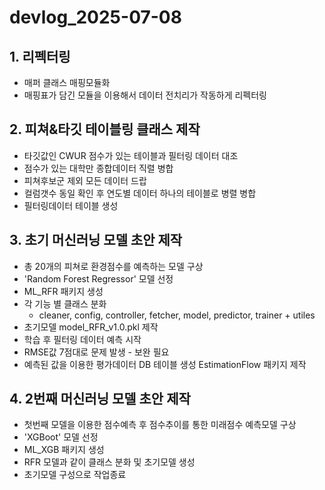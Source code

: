 # devlog_2025-07-08

## 1. 리펙터링

- 매퍼 클래스 매핑모듈화
- 매핑표가 담긴 모듈을 이용해서 데이터 전치리가 작동하게 리펙터링

## 2. 피쳐&타깃 테이블링 클래스 제작

- 타깃값인 CWUR 점수가 있는 테이블과 필터링 데이터 대조
- 점수가 있는 대학만 종합데이터 직렬 병합
- 피쳐후보군 제외 모든 데이터 드랍
- 컬럼갯수 동일 확인 후 연도별 데이터 하나의 테이블로 병렬 병합
- 필터링데이터 테이블 생성

## 3. 초기 머신러닝 모델 초안 제작

- 총 20개의 피쳐로 환경점수를 예측하는 모델 구상
- 'Random Forest Regressor' 모델 선정
- ML_RFR 패키지 생성
- 각 기능 별 클래스 분화
	- cleaner, config, controller, fetcher, model, predictor, trainer + utiles
- 초기모델 model_RFR_v1.0.pkl 제작
- 학습 후 필터링 데이터 예측 시작
- RMSE값 7점대로 문제 발생 - 보완 필요
- 예측된 값을 이용한 평가데이터 DB 테이블 생성 EstimationFlow 패키지 제작

## 4. 2번째 머신러닝 모델 초안 제작

- 첫번째 모델을 이용한 점수예측 후 점수추이를 통한 미래점수 예측모델 구상
- 'XGBoot' 모델 선정
- ML_XGB 패키지 생성
- RFR 모델과 같이 클래스 분화 및 초기모델 생성
- 초기모델 구성으로 작업종료